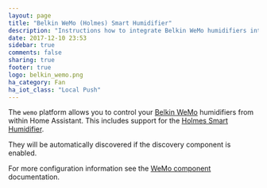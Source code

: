 ```yaml
---
layout: page
title: "Belkin WeMo (Holmes) Smart Humidifier"
description: "Instructions how to integrate Belkin WeMo humidifiers into Home Assistant."
date: 2017-12-10 23:53
sidebar: true
comments: false
sharing: true
footer: true
logo: belkin_wemo.png
ha_category: Fan
ha_iot_class: "Local Push"
---
```



The `wemo` platform allows you to control your [Belkin WeMo](http://www.belkin.com/us/p/P-F7C027/) humidifiers from within Home Assistant. This includes support for the [Holmes Smart Humidifier](https://www.holmesproducts.com/wemo-humidifier.html).

They will be automatically discovered if the discovery component is enabled.

For more configuration information see the [WeMo component](/components/wemo/) documentation.
